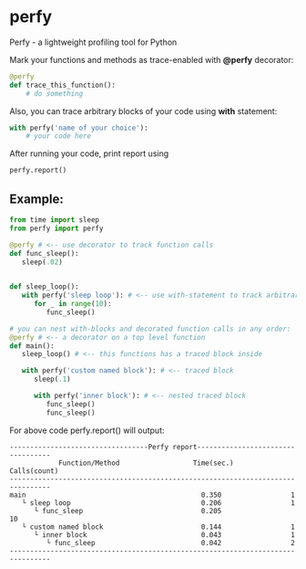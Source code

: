 # perfy
Perfy - a lightweight profiling tool for Python

Mark your functions and methods as trace-enabled with **@perfy** decorator:
```python
@perfy
def trace_this_function():
    # do something
```
Also, you can trace arbitrary blocks of your code using **with** statement:
```python
with perfy('name of your choice'):
    # your code here
```

After running your code, print report using
```python
perfy.report()
```

## Example:
```python
from time import sleep
from perfy import perfy

@perfy # <-- use decorator to track function calls
def func_sleep():
   sleep(.02)
    

def sleep_loop():
   with perfy('sleep loop'): # <-- use with-statement to track arbitrary block of code
      for _ in range(10):
         func_sleep()

# you can nest with-blocks and decorated function calls in any order:
@perfy # <-- a decorator on a top level function
def main():
   sleep_loop() # <-- this functions has a traced block inside

   with perfy('custom named block'): # <-- traced block
      sleep(.1)

      with perfy('inner block'): # <-- nested traced block
         func_sleep()
         func_sleep() 
```
For above code perfy.report() will output:
```
----------------------------------Perfy report----------------------------------
            Function/Method                  Time(sec.)         Calls(count)    
--------------------------------------------------------------------------------
main                                           0.350                 1          
   └ sleep loop                                0.206                 1          
      └ func_sleep                             0.205                 10         
   └ custom named block                        0.144                 1          
      └ inner block                            0.043                 1          
         └ func_sleep                          0.042                 2          
--------------------------------------------------------------------------------
```


